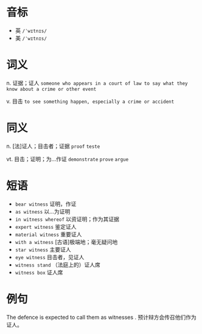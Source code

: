 # 音标

- 英 `/ˈwɪtnɪs/`
- 美 `/ˈwɪtnɪs/`

# 词义

n. 证据；证人
`someone who appears in a court of law to say what they know about a crime or other event`

v. 目击
`to see something happen, especially a crime or accident`

# 同义

n. [法]证人；目击者；证据
`proof` `teste`

vt. 目击；证明；为…作证
`demonstrate` `prove` `argue`

# 短语

- `bear witness` 证明，作证
- `as witness` 以…为证明
- `in witness whereof` 以资证明；作为其证据
- `expert witness` 鉴定证人
- `material witness` 重要证人
- `with a witness` [古语]极端地；毫无疑问地
- `star witness` 主要证人
- `eye witness` 目击者，见证人
- `witness stand` （法庭上的）证人席
- `witness box` 证人席

# 例句

The defence is expected to call them as witnesses .
预计辩方会传召他们作为证人。


